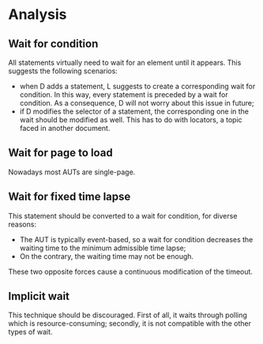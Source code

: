 # Analysis

## Wait for condition

All statements virtually need to wait for an element until it appears. This suggests the following scenarios:

- when D adds a statement, L suggests to create a corresponding wait for condition. In this way, every statement is preceded by a wait for condition. As a consequence, D will not worry about this issue in future;
- if D modifies the selector of a statement, the corresponding one in the wait should be modified as well. This has to do with locators, a topic faced in another document.

## Wait for page to load

Nowadays most AUTs are single-page.

## Wait for fixed time lapse

This statement should be converted to a wait for condition, for diverse reasons:

- The AUT is typically event-based, so a wait for condition decreases the waiting time to the minimum admissible time lapse;
- On the contrary, the waiting time may not be enough.

These two opposite forces cause a continuous modification of the timeout.

## Implicit wait

This technique should be discouraged. First of all, it waits through polling which is resource-consuming; secondly, it is not compatible with the other types of wait.
